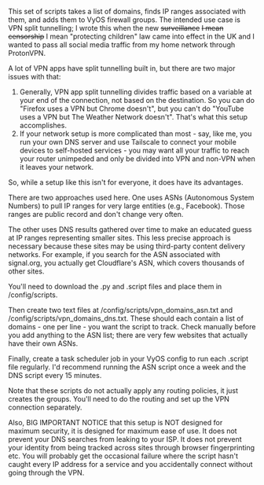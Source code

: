 This set of scripts takes a list of domains, finds IP ranges associated with them, and adds them to VyOS firewall groups. The intended use case is VPN split tunnelling; I wrote this when the new ~~surveillance~~ ~~I mean censorship~~ I mean "protecting children" law came into effect in the UK and I wanted to pass all social media traffic from my home network through ProtonVPN.

A lot of VPN apps have split tunnelling built in, but there are two major issues with that:
1. Generally, VPN app split tunnelling divides traffic based on a variable at your end of the connection, not based on the destination. So you can do "Firefox uses a VPN but Chrome doesn't", but you can't do "YouTube uses a VPN but The Weather Network doesn't". That's what this setup accomplishes.
2. If your network setup is more complicated than most - say, like me, you run your own DNS server and use Tailscale to connect your mobile devices to self-hosted services - you may want all your traffic to reach your router unimpeded and only be divided into VPN and non-VPN when it leaves your network.

So, while a setup like this isn't for everyone, it does have its advantages.

There are two approaches used here. One uses ASNs (Autonomous System Numbers) to pull IP ranges for very large entities (e.g., Facebook). Those ranges are public record and don't change very often.

The other uses DNS results gathered over time to make an educated guess at IP ranges representing smaller sites. This less precise approach is necessary because these sites may be using third-party content delivery networks. For example, if you search for the ASN associated with signal.org, you actually get Cloudflare's ASN, which covers thousands of other sites.

You'll need to download the .py and .script files and place them in /config/scripts.

Then create two text files at /config/scripts/vpn_domains_asn.txt and /config/scripts/vpn_domains_dns.txt. These should each contain a list of domains - one per line - you want the script to track. Check manually before you add anything to the ASN list; there are very few websites that actually have their own ASNs.

Finally, create a task scheduler job in your VyOS config to run each .script file regularly. I'd recommend running the ASN script once a week and the DNS script every 15 minutes.

Note that these scripts do not actually apply any routing policies, it just creates the groups. You'll need to do the routing and set up the VPN connection separately.

Also, BIG IMPORTANT NOTICE that this setup is NOT designed for maximum security, it is designed for maximum ease of use. It does not prevent your DNS searches from leaking to your ISP. It does not prevent your identity from being tracked across sites through browser fingerprinting etc. You will probably get the occasional failure where the script hasn't caught every IP address for a service and you accidentally connect without going through the VPN. 
